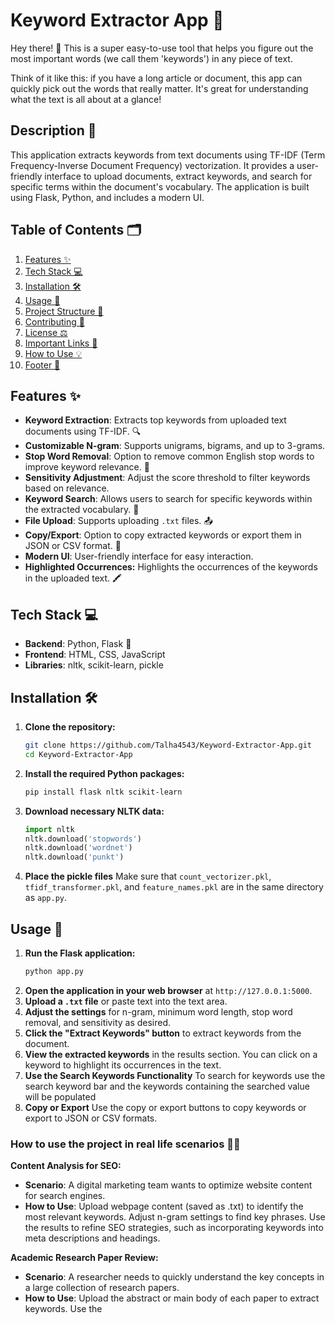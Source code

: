 # Keyword Extractor App 🔑

Hey there! 👋 This is a super easy-to-use tool that helps you figure out the most important words (we call them 'keywords') in any piece of text. 

Think of it like this: if you have a long article or document, this app can quickly pick out the words that really matter. It's great for understanding what the text is all about at a glance!





## Description 📝
This application extracts keywords from text documents using TF-IDF (Term Frequency-Inverse Document Frequency) vectorization. It provides a user-friendly interface to upload documents, extract keywords, and search for specific terms within the document's vocabulary. The application is built using Flask, Python, and includes a modern UI.



## Table of Contents 🗂️
1.  [Features ✨](#features-)
2.  [Tech Stack 💻](#tech-stack-)
3.  [Installation 🛠️](#installation-)
4.  [Usage 🚀](#usage-)
5.  [Project Structure 📂](#project-structure-)
6.  [Contributing 🤝](#contributing-)
7.  [License ⚖️](#license-)
8.  [Important Links 🔗](#important-links-)
9. [How to Use 💡](#how-to-use-)
10. [Footer 👣](#footer-)



## Features ✨
*   **Keyword Extraction**: Extracts top keywords from uploaded text documents using TF-IDF. 🔍
*   **Customizable N-gram**: Supports unigrams, bigrams, and up to 3-grams.
*   **Stop Word Removal**: Option to remove common English stop words to improve keyword relevance. 🚫
*   **Sensitivity Adjustment**: Adjust the score threshold to filter keywords based on relevance.
*   **Keyword Search**: Allows users to search for specific keywords within the extracted vocabulary. 🔎
*   **File Upload**: Supports uploading `.txt` files. 📤
*   **Copy/Export**: Option to copy extracted keywords or export them in JSON or CSV format. 📄
*   **Modern UI**: User-friendly interface for easy interaction.
*   **Highlighted Occurrences:** Highlights the occurrences of the keywords in the uploaded text. 🖍️



## Tech Stack 💻
*   **Backend**: Python, Flask 🐍
*   **Frontend**: HTML, CSS, JavaScript
*   **Libraries**: nltk, scikit-learn, pickle



## Installation 🛠️
1.  **Clone the repository:**
    ```bash
    git clone https://github.com/Talha4543/Keyword-Extractor-App.git
    cd Keyword-Extractor-App
    ```
2.  **Install the required Python packages:**
    ```bash
    pip install flask nltk scikit-learn
    ```
3.  **Download necessary NLTK data:**
    ```python
    import nltk
    nltk.download('stopwords')
    nltk.download('wordnet')
    nltk.download('punkt')
    ```
4.  **Place the pickle files**
Make sure that `count_vectorizer.pkl`, `tfidf_transformer.pkl`, and `feature_names.pkl` are in the same directory as `app.py`.



## Usage 🚀
1.  **Run the Flask application:**
    ```bash
    python app.py
    ```
2.  **Open the application in your web browser** at `http://127.0.0.1:5000`.
3.  **Upload a `.txt` file** or paste text into the text area.
4.  **Adjust the settings** for n-gram, minimum word length, stop word removal, and sensitivity as desired.
5.  **Click the "Extract Keywords" button** to extract keywords from the document.
6.  **View the extracted keywords** in the results section. You can click on a keyword to highlight its occurrences in the text.
7.  **Use the Search Keywords Functionality** To search for keywords use the search keyword bar and the keywords containing the searched value will be populated
8.  **Copy or Export** Use the copy or export buttons to copy keywords or export to JSON or CSV formats.



### How to use the project in real life scenarios 🧑‍💼
**Content Analysis for SEO:**
*   **Scenario**: A digital marketing team wants to optimize website content for search engines.
*   **How to Use**: Upload webpage content (saved as .txt) to identify the most relevant keywords. Adjust n-gram settings to find key phrases. Use the results to refine SEO strategies, such as incorporating keywords into meta descriptions and headings.

**Academic Research Paper Review:**
*   **Scenario**: A researcher needs to quickly understand the key concepts in a large collection of research papers.
*   **How to Use**: Upload the abstract or main body of each paper to extract keywords. Use the